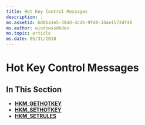 ```yaml
---
title: Hot Key Control Messages
description: .
ms.assetid: bd0ba1e5-38dd-4cdb-9fd0-34ae1572df46
ms.author: windowssdkdev
ms.topic: article
ms.date: 05/31/2018
---
```


# Hot Key Control Messages

## In This Section

-   [**HKM\_GETHOTKEY**](hkm-gethotkey.md)
-   [**HKM\_SETHOTKEY**](hkm-sethotkey.md)
-   [**HKM\_SETRULES**](hkm-setrules.md)

 

 




